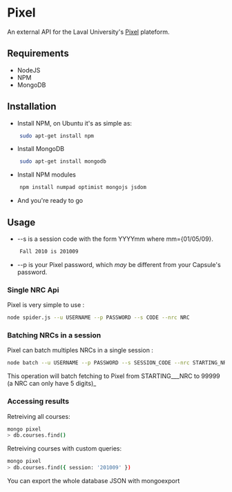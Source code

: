 # Pixel
An external API for the Laval University's [Pixel](https://pixel.fsg.ulaval.ca) plateform.

## Requirements

* NodeJS
* NPM
* MongoDB

## Installation

* Install NPM, on Ubuntu it's as simple as:

``` bash
	sudo apt-get install npm
```

* Install MongoDB

``` bash
	sudo apt-get install mongodb
```

* Install NPM modules

``` bash
	npm install numpad optimist mongojs jsdom
```

* And you're ready to go

## Usage

* --s is a session code with the form YYYYmm where mm={01/05/09}.

```	bash
	Fall 2010 is 201009
```

* --p is your Pixel password, which _may_ be different from your Capsule's password.

### Single NRC Api

Pixel is very simple to use :

``` bash
node spider.js --u USERNAME --p PASSWORD --s CODE --nrc NRC
```

### Batching NRCs in a session

Pixel can batch multiples NRCs in a single session :

``` bash
node batch --u USERNAME --p PASSWORD --s SESSION_CODE --nrc STARTING_NRC
```

This operation will batch fetching to Pixel from STARTING___NRC to 99999 (a NRC can only have 5 digits)_

### Accessing results

Retreiving all courses:

``` bash
mongo pixel
> db.courses.find()
```

Retreiving courses with custom queries:

``` bash
mongo pixel
> db.courses.find({ session: '201009' })
```

You can export the whole database JSON with mongoexport
